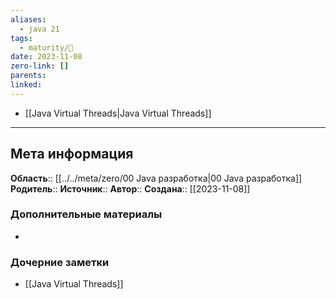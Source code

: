 ```yaml
---
aliases:
  - java 21
tags:
  - maturity/🌱
date: 2023-11-08
zero-link: []
parents: 
linked:
---
```

- [[Java Virtual Threads|Java Virtual Threads]]
***
## Мета информация
**Область**:: [[../../meta/zero/00 Java разработка|00 Java разработка]]
**Родитель**:: 
**Источник**:: 
**Автор**:: 
**Создана**:: [[2023-11-08]]
### Дополнительные материалы
- 
### Дочерние заметки
<!-- QueryToSerialize: LIST FROM [[]] WHERE contains(Родитель, this.file.link) or contains(parents, this.file.link) -->
<!-- SerializedQuery: LIST FROM [[]] WHERE contains(Родитель, this.file.link) or contains(parents, this.file.link) -->
- [[Java Virtual Threads]]
<!-- SerializedQuery END -->
